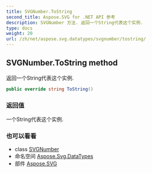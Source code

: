 ```yaml
---
title: SVGNumber.ToString
second_title: Aspose.SVG for .NET API 参考
description: SVGNumber 方法. 返回一个String代表这个实例.
type: docs
weight: 20
url: /zh/net/aspose.svg.datatypes/svgnumber/tostring/
---
```

## SVGNumber.ToString method

返回一个String代表这个实例.

```csharp
public override string ToString()
```

### 返回值

一个String代表这个实例.

### 也可以看看

* class [SVGNumber](../)
* 命名空间 [Aspose.Svg.DataTypes](../../svgnumber/)
* 部件 [Aspose.SVG](../../../)


